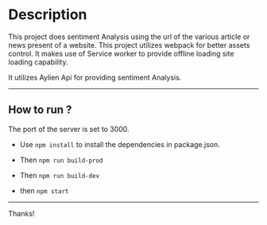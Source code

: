# Description

This project does sentiment Analysis using the url of the various article or news present of a website. This project utilizes webpack for better assets control. It makes use of Service worker to provide offline loading site loading capability.

It utilizes Aylien Api for providing sentiment Analysis.

---

## How to run ?

The port of the server is set to 3000.

- Use `npm install` to install the dependencies in package.json.

- Then `npm run build-prod`

- Then `npm run build-dev`

- then `npm start`

---

Thanks!
